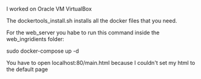 I worked on Oracle VM VirtualBox

The dockertools_install.sh installs all the docker files that you need.


For the web_server you habe to run this command inside the web_ingridients folder:

sudo docker-compose up -d

You have to open localhost:80/main.html because I couldn't set my html to the default page